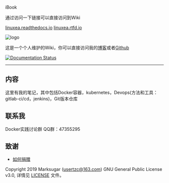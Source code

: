 iBook

通过访问一下链接可以直接访问到Wiki

[linuxea.readthedocs.io](http://linuxea.readthedocs.io/)
[linuxea.rtfd.io](http://linuxea.rtfd.io/)


![logo](https://www.linuxea.com/usr/uploads/2019/07/2124771891.png)

这是一个个人维护的Wiki，你可以直接访问我的[博客](https://www.linuxea.com)或者[Github](https://github.com/marksugar
)

[![Documentation Status](https://readthedocs.org/projects/linuxea/badge/?version=latest)](https://linuxea.readthedocs.io/zh/latest/?badge=latest)

---
## 内容

这里有我的笔记，其中包括Docker容器，kubernetes，Devops(方法和工具：gitlab-ci/cd，jenkins)，Git版本仓库

## 联系我

Docker实践讨论群 QQ群：47355295

## 致谢
- [如何捐赠](docs/dnnate.md)

Copyright 2019  Marksugar (usertzc@163.com) GNU General Public License v3.0, 详情见 [LICENSE](LICENSE) 文件。